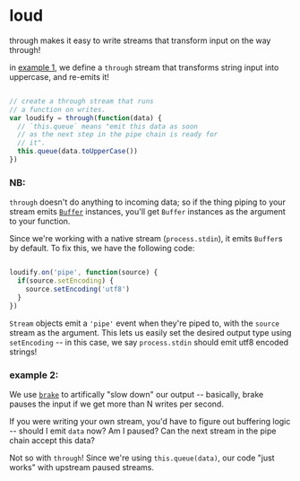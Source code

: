 # loud

through makes it easy to write streams that transform input on the 
way through!

in [example 1](./loud.js), we define a `through` stream that transforms
string input into uppercase, and re-emits it!

```javascript

// create a through stream that runs
// a function on writes.
var loudify = through(function(data) {
  // `this.queue` means "emit this data as soon
  // as the next step in the pipe chain is ready for
  // it".
  this.queue(data.toUpperCase())
})

``` 

### NB:

`through` doesn't do anything to incoming data; so if the thing piping
to your stream emits [`Buffer`](http://nodejs.org/api/buffer.html) instances,
you'll get `Buffer` instances as the argument to your function.

Since we're working with a native stream (`process.stdin`), it emits `Buffer`s 
by default. To fix this, we have the following code:

```javascript

loudify.on('pipe', function(source) {
  if(source.setEncoding) {
    source.setEncoding('utf8')
  }
})

```

`Stream` objects emit a `'pipe'` event when they're piped to, with the `source`
stream as the argument. This lets us easily set the desired output type using 
`setEncoding` -- in this case, we say `process.stdin` should emit utf8 encoded strings!

### example 2:

We use [`brake`](http://npm.im/brake) to artifically "slow down" our output -- basically,
brake pauses the input if we get more than N writes per second.

If you were writing your own stream, you'd have to figure out buffering logic -- should I
emit `data` now? Am I paused? Can the next stream in the pipe chain accept this data?

Not so with `through`! Since we're using `this.queue(data)`, our code "just works" with
upstream paused streams.
